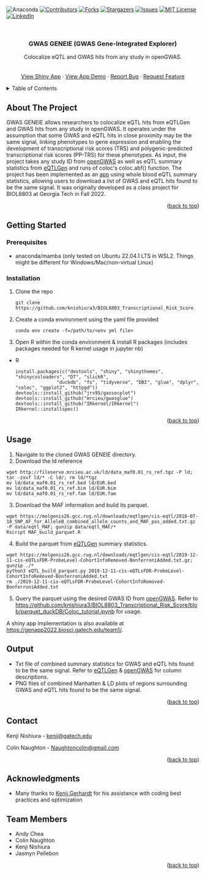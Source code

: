 <!-- Improved compatibility of back to top link: See: https://github.com/othneildrew/Best-README-Template/pull/73 -->
<a name="readme-top"></a>
<!--
*** Thanks for checking out the Best-README-Template. If you have a suggestion
*** that would make this better, please fork the repo and create a pull request
*** or simply open an issue with the tag "enhancement".
*** Don't forget to give the project a star!
*** Thanks again! Now go create something AMAZING! :D
-->



<!-- PROJECT SHIELDS -->
<!--
*** I'm using markdown "reference style" links for readability.
*** Reference links are enclosed in brackets [ ] instead of parentheses ( ).
*** See the bottom of this document for the declaration of the reference variables
*** for contributors-url, forks-url, etc. This is an optional, concise syntax you may use.
*** https://www.markdownguide.org/basic-syntax/#reference-style-links
-->

![Anaconda](https://img.shields.io/badge/Anaconda-%2344A833.svg?style=for-the-badge&logo=anaconda&logoColor=white)
[![Contributors][contributors-shield]][contributors-url]
[![Forks][forks-shield]][forks-url]
[![Stargazers][stars-shield]][stars-url]
[![Issues][issues-shield]][issues-url]
[![MIT License][license-shield]][license-url]
[![LinkedIn][linkedin-shield]][linkedin-url]



<!-- PROJECT LOGO -->
<br />
<div align="center">

<h3 align="center"> GWAS GENEIE (GWAS Gene-Integrated Explorer)</h3>

  <p align="center">
    Colocalize eQTL and GWAS hits from any study in openGWAS.
    <br />
    <br />
    <br />
    <a href="https://genapp2022.biosci.gatech.edu/team1/">View Shiny App</a>
    ·
    <a href="https://www.youtube.com/watch?v=YmG1hfO0Q_E">View App Demo</a>
    ·
    <a href="https://github.com/knishiura3/BIOL8803_Transcriptional_Risk_Score/issues">Report Bug</a>
    ·
    <a href="https://github.com/knishiura3/BIOL8803_Transcriptional_Risk_Score/issues">Request Feature</a>
  </p>
</div>



<!-- TABLE OF CONTENTS -->
<details>
  <summary>Table of Contents</summary>
  <ol>
    <li>
      <a href="#about-the-project">About The Project</a>
      <ul>
        <li><a href="#built-with">Built With</a></li>
      </ul>
    </li>
    <li>
      <a href="#getting-started">Getting Started</a>
      <ul>
        <li><a href="#prerequisites">Prerequisites</a></li>
        <li><a href="#installation">Installation</a></li>
      </ul>
    </li>
    <li><a href="#usage">Usage</a></li>
    <li><a href="#license">License</a></li>
    <li><a href="#contact">Contact</a></li>
    <li><a href="#acknowledgments">Acknowledgments</a></li>
  </ol>
</details>



<!-- ABOUT THE PROJECT -->
## About The Project
GWAS GENEIE allows researchers to colocalize eQTL hits from eQTLGen and GWAS hits from any study in openGWAS. It operates under the assumption that some GWAS and eQTL hits in close proximity may be the same signal, linking phenotypes to gene expression and enabling the development of transcriptional risk scores (TRS) and polygenic-predicted transcriptional risk scores (PP-TRS) for these phenotypes. As input, the project takes any study ID from <a href="https://gwas.mrcieu.ac.uk/">openGWAS</a> as well as eQTL summary statistics from <a href="https://www.eqtlgen.org/cis-eqtls.html">eQTLGen</a> and runs of coloc's coloc.abf() function. The project has been implemented as an <a href="https://genapp2022.biosci.gatech.edu/team1/">app</a> using whole blood eQTL summary statistics, allowing users to download a list of GWAS and eQTL hits found to be the same signal. It was originally developed as a class project for BIOL8803 at Georgia Tech in Fall 2022.

<!-- Here's a blank template to get started: To avoid retyping too much info. Do a search and replace with your text editor for the following: `knishiura3`, `BIOL8803_Transcriptional_Risk_Score`, `twitter_handle`, `linkedin_username`, `email_client`, `email`, `project_title`, `project_description` -->

<p align="right">(<a href="#readme-top">back to top</a>)</p>



<!-- ### Built With

* [![Next][Next.js]][Next-url]
* [![React][React.js]][React-url]
* [![Vue][Vue.js]][Vue-url]
* [![Angular][Angular.io]][Angular-url]
* [![Svelte][Svelte.dev]][Svelte-url]
* [![Laravel][Laravel.com]][Laravel-url]
* [![Bootstrap][Bootstrap.com]][Bootstrap-url]
* [![JQuery][JQuery.com]][JQuery-url]

<p align="right">(<a href="#readme-top">back to top</a>)</p> -->



<!-- GETTING STARTED -->
## Getting Started
<!-- 
This is an example of how you may give instructions on setting up your project locally.
To get a local copy up and running follow these simple example steps. -->

### Prerequisites

<!-- This is an example of how to list things you need to use the software and how to install them. -->
* anaconda/mamba (only tested on Ubuntu 22.04.1 LTS in WSL2. Things might be different for Windows/Mac/non-virtual Linux)

### Installation


1. Clone the repo
   ```
   git clone https://github.com/knishiura3/BIOL8803_Transcriptional_Risk_Score
   ```
2. Create a conda environment using the yaml file provided
    ```
    conda env create -f=/path/to/<env yml file>
    ```
2. Open R within the conda environment & install R packages (includes packages needed for R kernel usage in jupyter nb)

* R 
  ```
  install.packages(c("devtools", "shiny", "shinythemes", "shinycssloaders", "DT", "slickR", 
                 "duckdb", "fs", "tidyverse", "DBI", "glue", "dplyr", "coloc", "ggplot2", "httpgd"))
  devtools::install_github("jrs95/gassocplot")
  devtools::install_github("mrcieu/gwasglue")
  devtools::install_github("IRkernel/IRkernel")
  IRkernel::installspec()
  ```
<p align="right">(<a href="#readme-top">back to top</a>)</p>



<!-- USAGE EXAMPLES -->
## Usage
1) Navigate to the cloned GWAS GENEIE directory.
2) Download the ld reference
```
wget http://fileserve.mrcieu.ac.uk/ld/data_maf0.01_rs_ref.tgz -P ld; tar -zxvf ld/* -C ld/; rm ld/*tgz
mv ld/data_maf0.01_rs_ref.bed ld/EUR.bed
mv ld/data_maf0.01_rs_ref.bim ld/EUR.bim
mv ld/data_maf0.01_rs_ref.fam ld/EUR.fam

```
3) Download the MAF information and build its parquet.
```
wget https://molgenis26.gcc.rug.nl/downloads/eqtlgen/cis-eqtl/2018-07-18_SNP_AF_for_AlleleB_combined_allele_counts_and_MAF_pos_added.txt.gz -P data/eqtl_MAF; gunzip data/eqtl_MAF/*
Rscript MAF_build_parquet.R

```
4) Build the parquet from <a href="https://www.eqtlgen.org/cis-eqtls.html">eQTLGen</a> summary statistics.
```
wget https://molgenis26.gcc.rug.nl/downloads/eqtlgen/cis-eqtl/2019-12-11-cis-eQTLsFDR-ProbeLevel-CohortInfoRemoved-BonferroniAdded.txt.gz; gunzip ./*
python3 eQTL_build_parquet.py 2019-12-11-cis-eQTLsFDR-ProbeLevel-CohortInfoRemoved-BonferroniAdded.txt
rm ./2019-12-11-cis-eQTLsFDR-ProbeLevel-CohortInfoRemoved-BonferroniAdded.txt

```
5) Query the parquet using the desired GWAS ID from <a href="https://gwas.mrcieu.ac.uk/">openGWAS</a>.
Refer to https://github.com/knishiura3/BIOL8803_Transcriptional_Risk_Score/blob/parquet_duckDB/Coloc_tutorial.ipynb for usage.

A shiny app implementation is also available at https://genapp2022.biosci.gatech.edu/team1/.

<!-- OUTPUT EXAMPLES -->
## Output
* Txt file of combined summary statistics for GWAS and eQTL hits found to be the same signal. Refer to <a href="https://www.eqtlgen.org/cis-eqtls.html">eQTLGen</a> & <a href="https://gwas.mrcieu.ac.uk/">openGWAS</a> for column descriptions.
* PNG files of combined Manhatten & LD plots of regions surrounding GWAS and eQTL hits found to be the same signal.

<!-- Use this space to show useful examples of how a project can be used. Additional screenshots, code examples and demos work well in this space. You may also link to more resources. -->

<!-- _For more examples, please refer to the [Documentation](https://example.com)_ -->

<p align="right">(<a href="#readme-top">back to top</a>)</p>

<!-- CONTACT -->
## Contact

Kenji Nishiura - kenji@gatech.edu

Colin Naughton - Naughtoncolin@gmail.com

<p align="right">(<a href="#readme-top">back to top</a>)</p>

<!-- ACKNOWLEDGMENTS -->
## Acknowledgments

* Many thanks to [Kenji Gerhardt](https://github.com/KGerhardt) for his assistance with coding best practices and optimization

## Team Members

* Andy Chea
* Colin Naughton
* Kenji Nishiura
* Jasmyn Pellebon

<p align="right">(<a href="#readme-top">back to top</a>)</p>



<!-- MARKDOWN LINKS & IMAGES -->
<!-- https://www.markdownguide.org/basic-syntax/#reference-style-links -->
[contributors-shield]: https://img.shields.io/github/contributors/knishiura3/BIOL8803_Transcriptional_Risk_Score.svg?style=for-the-badge
[contributors-url]: https://github.com/knishiura3/BIOL8803_Transcriptional_Risk_Score/graphs/contributors
[forks-shield]: https://img.shields.io/github/forks/knishiura3/BIOL8803_Transcriptional_Risk_Score.svg?style=for-the-badge
[forks-url]: https://github.com/knishiura3/BIOL8803_Transcriptional_Risk_Score/network/members
[stars-shield]: https://img.shields.io/github/stars/knishiura3/BIOL8803_Transcriptional_Risk_Score.svg?style=for-the-badge
[stars-url]: https://github.com/knishiura3/BIOL8803_Transcriptional_Risk_Score/stargazers
[issues-shield]: https://img.shields.io/github/issues/knishiura3/BIOL8803_Transcriptional_Risk_Score.svg?style=for-the-badge
[issues-url]: https://github.com/knishiura3/BIOL8803_Transcriptional_Risk_Score/issues
[license-shield]: https://img.shields.io/github/license/knishiura3/BIOL8803_Transcriptional_Risk_Score.svg?style=for-the-badge
[license-url]: https://github.com/knishiura3/BIOL8803_Transcriptional_Risk_Score/blob/master/LICENSE.txt
[linkedin-shield]: https://img.shields.io/badge/-LinkedIn-black.svg?style=for-the-badge&logo=linkedin&colorB=555
[linkedin-url]: https://linkedin.com/in/kenji-nishiura/
[product-screenshot]: images/screenshot.png
[Next.js]: https://img.shields.io/badge/next.js-000000?style=for-the-badge&logo=nextdotjs&logoColor=white
[Next-url]: https://nextjs.org/
[React.js]: https://img.shields.io/badge/React-20232A?style=for-the-badge&logo=react&logoColor=61DAFB
[React-url]: https://reactjs.org/
[Vue.js]: https://img.shields.io/badge/Vue.js-35495E?style=for-the-badge&logo=vuedotjs&logoColor=4FC08D
[Vue-url]: https://vuejs.org/
[Angular.io]: https://img.shields.io/badge/Angular-DD0031?style=for-the-badge&logo=angular&logoColor=white
[Angular-url]: https://angular.io/
[Svelte.dev]: https://img.shields.io/badge/Svelte-4A4A55?style=for-the-badge&logo=svelte&logoColor=FF3E00
[Svelte-url]: https://svelte.dev/
[Laravel.com]: https://img.shields.io/badge/Laravel-FF2D20?style=for-the-badge&logo=laravel&logoColor=white
[Laravel-url]: https://laravel.com
[Bootstrap.com]: https://img.shields.io/badge/Bootstrap-563D7C?style=for-the-badge&logo=bootstrap&logoColor=white
[Bootstrap-url]: https://getbootstrap.com
[JQuery.com]: https://img.shields.io/badge/jQuery-0769AD?style=for-the-badge&logo=jquery&logoColor=white
[JQuery-url]: https://jquery.com 
